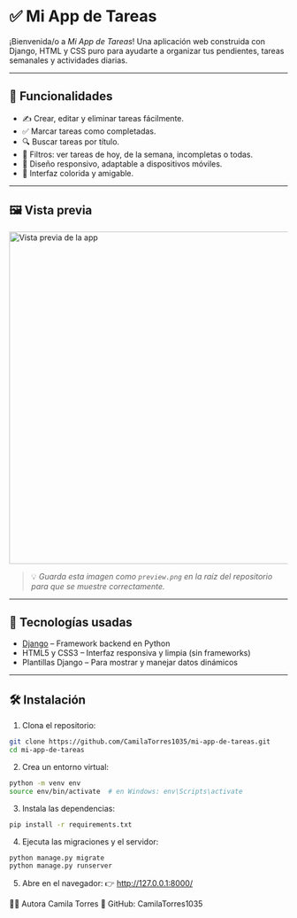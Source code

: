 # ✅ Mi App de Tareas

¡Bienvenida/o a _Mi App de Tareas_! Una aplicación web construida con Django, HTML y CSS puro para ayudarte a organizar tus pendientes, tareas semanales y actividades diarias.

---

## 🌟 Funcionalidades

- ✍️ Crear, editar y eliminar tareas fácilmente.
- ✅ Marcar tareas como completadas.
- 🔍 Buscar tareas por título.
- 📆 Filtros: ver tareas de hoy, de la semana, incompletas o todas.
- 📱 Diseño responsivo, adaptable a dispositivos móviles.
- 🎨 Interfaz colorida y amigable.

---

## 🖼️ Vista previa

<img src="https://github.com/CamilaTorres1035/mi-app-de-tareas/blob/main/preview.png" alt="Vista previa de la app" width="600"/>

> 💡 _Guarda esta imagen como `preview.png` en la raíz del repositorio para que se muestre correctamente._

---

## 🚀 Tecnologías usadas

- [Django](https://www.djangoproject.com/) – Framework backend en Python
- HTML5 y CSS3 – Interfaz responsiva y limpia (sin frameworks)
- Plantillas Django – Para mostrar y manejar datos dinámicos

---

## 🛠️ Instalación

1. Clona el repositorio:

```bash
git clone https://github.com/CamilaTorres1035/mi-app-de-tareas.git
cd mi-app-de-tareas
```
2. Crea un entorno virtual:
```bash
python -m venv env
source env/bin/activate  # en Windows: env\Scripts\activate
```
3. Instala las dependencias:
```bash
pip install -r requirements.txt
```
4. Ejecuta las migraciones y el servidor:
```bash
python manage.py migrate
python manage.py runserver
```
5. Abre en el navegador:
👉 http://127.0.0.1:8000/


👩‍💻 Autora
Camila Torres
🔗 GitHub: CamilaTorres1035